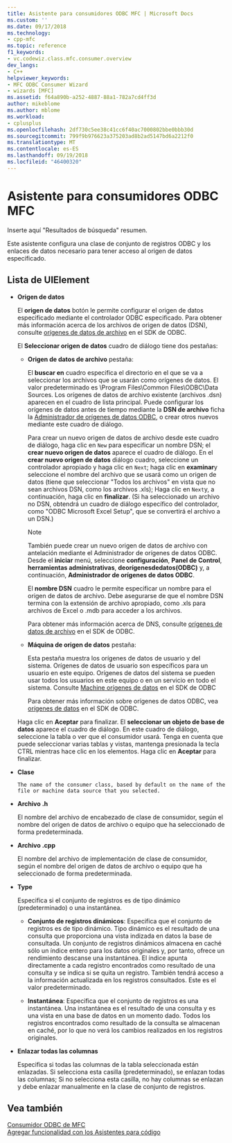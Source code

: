 ```yaml
---
title: Asistente para consumidores ODBC MFC | Microsoft Docs
ms.custom: ''
ms.date: 09/17/2018
ms.technology:
- cpp-mfc
ms.topic: reference
f1_keywords:
- vc.codewiz.class.mfc.consumer.overview
dev_langs:
- C++
helpviewer_keywords:
- MFC ODBC Consumer Wizard
- wizards [MFC]
ms.assetid: f64a890b-a252-4887-88a1-782a7cd4ff3d
author: mikeblome
ms.author: mblome
ms.workload:
- cplusplus
ms.openlocfilehash: 2df730c5ee38c41cc6f40ac7000802bbe0bbb30d
ms.sourcegitcommit: 799f9b976623a375203ad8b2ad5147bd6a2212f0
ms.translationtype: MT
ms.contentlocale: es-ES
ms.lasthandoff: 09/19/2018
ms.locfileid: "46400320"
---
```

# <a name="mfc-odbc-consumer-wizard"></a>Asistente para consumidores ODBC MFC

Inserte aquí "Resultados de búsqueda" resumen.

Este asistente configura una clase de conjunto de registros ODBC y los enlaces de datos necesario para tener acceso al origen de datos especificado.

## <a name="uielement-list"></a>Lista de UIElement

- **Origen de datos**

   El **origen de datos** botón le permite configurar el origen de datos especificado mediante el controlador ODBC especificado. Para obtener más información acerca de los archivos de origen de datos (DSN), consulte [orígenes de datos de archivo](/previous-versions/windows/desktop/ms715401\(v=vs.85\)) en el SDK de ODBC.

   El **Seleccionar origen de datos** cuadro de diálogo tiene dos pestañas:

   - **Origen de datos de archivo** pestaña:

      El **buscar en** cuadro especifica el directorio en el que se va a seleccionar los archivos que se usarán como orígenes de datos. El valor predeterminado es \Program Files\Common Files\ODBC\Data Sources. Los orígenes de datos de archivo existente (archivos .dsn) aparecen en el cuadro de lista principal. Puede configurar los orígenes de datos antes de tiempo mediante la **DSN de archivo** ficha la [Administrador de orígenes de datos ODBC](/previous-versions/windows/desktop/ms714024\(v=vs.85\)), o crear otros nuevos mediante este cuadro de diálogo.

      Para crear un nuevo origen de datos de archivo desde este cuadro de diálogo, haga clic en `New` para especificar un nombre DSN; el **crear nuevo origen de datos** aparece el cuadro de diálogo. En el **crear nuevo origen de datos** diálogo cuadro, seleccione un controlador apropiado y haga clic en `Next`; haga clic en **examinar**y seleccione el nombre del archivo que se usará como un origen de datos (tiene que seleccionar "Todos los archivos" en vista que no sean archivos DSN, como los archivos .xls); Haga clic en `Next`y, a continuación, haga clic en **finalizar**. (Si ha seleccionado un archivo no DSN, obtendrá un cuadro de diálogo específico del controlador, como "ODBC Microsoft Excel Setup", que se convertirá el archivo a un DSN.)

      > [!NOTE]
      > También puede crear un nuevo origen de datos de archivo con antelación mediante el Administrador de orígenes de datos ODBC. Desde el **iniciar** menú, seleccione **configuración**, **Panel de Control**, **herramientas administrativas**, **deorígenesdedatos(ODBC)** y, a continuación, **Administrador de orígenes de datos ODBC**.

      El **nombre DSN** cuadro le permite especificar un nombre para el origen de datos de archivo. Debe asegurarse de que el nombre DSN termina con la extensión de archivo apropiado, como .xls para archivos de Excel o .mdb para acceder a los archivos.

      Para obtener más información acerca de DNS, consulte [orígenes de datos de archivo](/previous-versions/windows/desktop/ms715401\(v=vs.85\)) en el SDK de ODBC.

   - **Máquina de origen de datos** pestaña:

      Esta pestaña muestra los orígenes de datos de usuario y del sistema. Orígenes de datos de usuario son específicos para un usuario en este equipo. Orígenes de datos del sistema se pueden usar todos los usuarios en este equipo o en un servicio en todo el sistema. Consulte [Machine orígenes de datos](/previous-versions/windows/desktop/ms710952\(v=vs.85\)) en el SDK de ODBC

      Para obtener más información sobre orígenes de datos ODBC, vea [orígenes de datos](/previous-versions/windows/desktop/ms711688\(v=vs.85\)) en el SDK de ODBC.

   Haga clic en **Aceptar** para finalizar. El **seleccionar un objeto de base de datos** aparece el cuadro de diálogo. En este cuadro de diálogo, seleccione la tabla o ver que el consumidor usará. Tenga en cuenta que puede seleccionar varias tablas y vistas, mantenga presionada la tecla CTRL mientras hace clic en los elementos. Haga clic en **Aceptar** para finalizar.

- **Clase**

      The name of the consumer class, based by default on the name of the file or machine data source that you selected.

- **Archivo .h**

   El nombre del archivo de encabezado de clase de consumidor, según el nombre del origen de datos de archivo o equipo que ha seleccionado de forma predeterminada.

- **Archivo .cpp**

   El nombre del archivo de implementación de clase de consumidor, según el nombre del origen de datos de archivo o equipo que ha seleccionado de forma predeterminada.

- **Type**

   Especifica si el conjunto de registros es de tipo dinámico (predeterminado) o una instantánea.

   - **Conjunto de registros dinámicos**: Especifica que el conjunto de registros es de tipo dinámico. Tipo dinámico es el resultado de una consulta que proporciona una vista indizada en datos la base de consultada. Un conjunto de registros dinámicos almacena en caché sólo un índice entero para los datos originales y, por tanto, ofrece un rendimiento descanse una instantánea. El índice apunta directamente a cada registro encontrados como resultado de una consulta y se indica si se quita un registro. También tendrá acceso a la información actualizada en los registros consultados. Este es el valor predeterminado.

   - **Instantánea**: Especifica que el conjunto de registros es una instantánea. Una instantánea es el resultado de una consulta y es una vista en una base de datos en un momento dado. Todos los registros encontrados como resultado de la consulta se almacenan en caché, por lo que no verá los cambios realizados en los registros originales.

- **Enlazar todas las columnas**

   Especifica si todas las columnas de la tabla seleccionada están enlazadas. Si selecciona esta casilla (predeterminado), se enlazan todas las columnas; Si no selecciona esta casilla, no hay columnas se enlazan y debe enlazar manualmente en la clase de conjunto de registros.

## <a name="see-also"></a>Vea también

[Consumidor ODBC de MFC](../../mfc/reference/adding-an-mfc-odbc-consumer.md)<br/>
[Agregar funcionalidad con los Asistentes para código](../../ide/adding-functionality-with-code-wizards-cpp.md)

